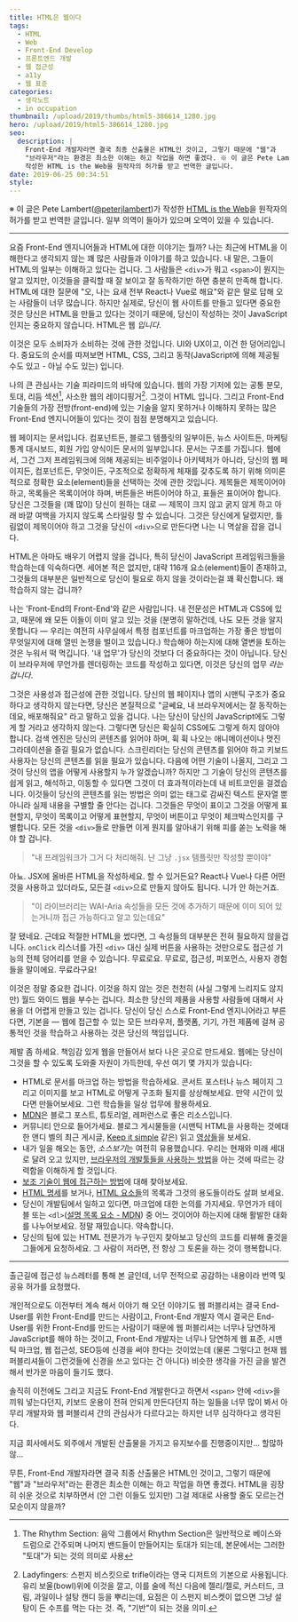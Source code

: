 ```yaml
---
title: HTML은 웹이다
tags:
  - HTML
  - Web
  - Front-End Develop
  - 프론트엔드 개발
  - 웹 접근성
  - a11y
  - 웹 표준
categories:
  - 생각노트
  - in occupation
thumbnail: /upload/2019/thumbs/html5-386614_1280.jpg
hero: /upload/2019/html5-386614_1280.jpg
seo:
  description: |
    Front-End 개발자라면 결국 최종 산출물은 HTML인 것이고, 그렇기 때문에 "웹"과
    "브라우저"라는 환경은 최소한 이해는 하고 작업을 하면 좋겠다. ※ 이 글은 Pete Lambert가
    작성한 HTML is the Web을 원작자의 허가를 받고 번역한 글입니다.
date: 2019-06-25 00:34:51
style:
---
```



※ 이 글은 Pete Lambert([@peterjlambert](https://twitter.com/peterjlambert))가 작성한
[HTML is the Web](https://www.petelambert.com/journal/html-is-the-web/)을
원작자의 허가를 받고 번역한 글입니다. 일부 의역이 들아가 있으며 오역이 있을 수 있습니다.

---

요즘 Front-End 엔지니어들과 HTML에 대한 이야기는 뭘까? 나는 최근에 HTML을 이해한다고
생각되지 않는 꽤 많은 사람들과 이야기를 하고 있습니다. 내 말은, 그들이 HTML의 일부는 이해하고
있다는 겁니다. 그 사람들은 <code class="language-markup">&lt;div></code>가 뭐고
<code class="language-markup">&lt;span></code>이 뭔지는 알고 있지만, 이것들을 클릭할
때 잘 보이고 잘 동작하기만 하면 충분히 만족해 합니다. HTML에 대한 질문에 "오, 나는 요새 전부
React나 Vue로 해요"와 같은 말로 답해 오는 사람들이 너무 많습니다. 하지만 실제로, 당신이 웹
사이트를 만들고 있다면 중요한 것은 당신은 HTML을 만들고 있다는 것이기 때문에, 당신이 작성하는
것이 JavaScript인지는 중요하지 않습니다. HTML은 웹 *입니다*.

이것은 모두 소비자가 소비하는 것에 관한 것입니다. UI와 UX이고, 이건 한 덩어리입니다. 중요도의
순서를 따져보면 HTML, CSS, 그리고 동작(JavaScript에 의해 제공될 수도 있고 - 아닐 수도 있는)
입니다.

나의 큰 관심사는 기술 피라미드의 바닥에 있습니다. 웹의 가장 기저에 있는 공통 분모, 토대, 리듬
섹션[^1], 사소한 웹의 레이디핑거[^2]. 그것이 HTML 입니다. 그리고 Front-End 기술들의 가장
전방(front-end)에 있는 기술을 알지 못하거나 이해하지 못하는 많은 Front-End 엔지니어들이
있다는 것이 점점 분명해지고 있습니다.

웹 페이지는 문서입니다. 컴포넌트든, 블로그 템플릿의 일부이든, 뉴스 사이트든, 마케팅 통계
대시보드, 회원 가입 양식이든 문서의 일부입니다. 문서는 구조를 가집니다. 웹에서, 그건 그저
프레임워크에 의해 제공되는 비주얼이나 아키텍처가 아니라, 당신의 웹 페이지든, 컴포넌트든,
무엇이든, 구조적으로 정확하게 체재를 갖추도록 하기 위해 의미론 적으로 정확한
요소(element)들을 선택하는 것에 관한 것입니다. 제목들은 제목이어야 하고, 목록들은 목록이어야
하며, 버튼들은 버튼이어야 하고, 표들은 표이어야 합니다. 당신은 그것들을 (꽤 많이) 당신이
원하는 대로 &mdash; 제목이 크지 않고 굵지 않게 하고 아래 바깥 여백을 가지지 않도록 스타일링
할 수 있습니다. 그것은 당신에게 달렸지만, 틀림없이 제목이어야 하고 그것을 당신이
<code class="language-markup">&lt;div></code>으로 만든다면 나는 니 멱살을 잡을 겁니다.

HTML은 아마도 배우기 어렵지 않을 겁니다, 특히 당신이 JavaScript 프레임워크들을 학습하는데
익숙하다면. 세어본 적은 없지만, 대략 116개 요소(element)들이 존재하고, 그것들의 대부분은
일반적으로 당신이 필요로 하지 않을 것이라는걸 꽤 확신합니다. 왜 학습하지 않는 겁니까?

나는 'Front-End의 Front-End'와 같은 사람입니다. 내 전문성은 HTML과 CSS에 있고, 때문에
왜 모든 이들이 이미 알고 있는 것을 (분명히 말하건데, 나도 모든 것을 알지 못합니다 &mdash;
우리는 여전히 사무실에서 특정 컴포넌트를 마크업하는 가장 좋은 방법이 무엇일지에 대해 열띤
논쟁을 벌이고 있습니다.) 학습해야 하는지에 대해 열변을 토하는 것은 누워서 떡 먹깁니다.
'내 업무'가 당신의 것보다 더 중요하다는 것이 아닙니다. 당신이 브라우저에 무언가를 렌더링하는
코드를 작성하고 있다면, 이것은 당신의 업무 *라는 겁니다*.

그것은 사용성과 접근성에 관한 것입니다. 당신의 웹 페이지나 앱의 시맨틱 구조가 중요하다고
생각하지 않는다면, 당신은 본질적으로 "글쎄요, 내 브라우저에서는 잘 동작하는데요, 배포해줘요"
라고 말하고 있을 겁니다. 나는 당신이 당신의 JavaScript에도 그렇게 할 거라고 생각하지 않는다.
그렇다면 당신은 확실히 CSS에도 그렇게 하지 않아야 합니다. 검색 엔진은 당신의 콘텐츠를 읽어야
하며, 휙 휙 나오는 애니메이션이나 멋진 그라데이션을 즐길 필요가 없습니다. 스크린리더는 당신의
콘텐츠를 읽어야 하고 키보드 사용자는 당신의 콘텐츠를 읽을 필요가 있습니다. 다음에 어떤 기술이
나올지, 그리고 그것이 당신의 앱을 어떻게 사용할지 누가 알겠습니까? 하지만 그 기술이 당신의
콘텐츠를 쉽게 읽고, 해석하고, 이동할 수 있다면 그것이 더 효과적이라는데 내 비트코인을
걸겠습니다. 이것들이 당신의 콘텐츠를 읽는 방법은 의미 없는 태그로 감싸진 텍스트 문자열 뿐
아니라 실제 내용을 구별할 줄 안다는 겁니다. 그것들은 무엇이 표이고 그것을 어떻게 표현할지,
무엇이 목록이고 어떻게 표현할지, 무엇이 버튼이고 무엇이 체크박스인지를 구별합니다. 모든 것을
<code class="language-markup">&lt;div></code>들로 만들면 이게 뭔지를 알아내기 위해
피를 쏟는 노력을 해야 할 겁니다.

> "내 프레임워크가 그거 다 처리해줘. 난 그냥 <code class="language-bash">.jsx</code>
> 템플릿만 작성할 뿐이야"

아뇨. JSX에 올바른 HTML을 작성하세요. 할 수 있거든요? React나 Vue나 다른 어떤 것을 사용하고
있더라도, 모든걸 <code class="language-markup">&lt;div></code>으로 만들지 않아도 됩니다.
니가 안 하는거죠.

> "이 라이브러리는 WAI-Aria 속성들을 모든 것에 추가하기 때문에 이미 되어 있는거니까 접근
> 가능하다고 알고 있는데요"

잘 됐네요. 근데요 적절한 HTML을 썼다면, 그 속성들의 대부분은 전혀 필요하지 않을겁니다.
<code class="language-markup">onClick</code> 리스너를 가진
<code class="language-markup">&lt;div></code> 대신 실제 버튼을 사용하는 것만으로도
접근성 기능의 전체 덩어리를 얻을 수 있습니다. 무료로요. 무료로, 접근성, 퍼포먼스, 사용자
경험들을 말이에요. 무료라구요!

이것은 정말 중요한 겁니다. 이것을 하지 않는 것은 천천히 (사실 그렇게 느리지도 않지만) 월드
와이드 웹을 부수는 겁니다. 최소한 당신의 제품을 사용할 사람들에 대해서 사용을 더 어렵게 만들고
있는 겁니다. 당신이 당신 스스로 Front-End 엔지니어라고 부른다면, 기본을 &mdash; 웹에 접근할
수 있는 모든 브라우저, 플랫폼, 기기, 가전 제품에 걸쳐 공통적인 것을 학습하고 사용하는 것은
당신의 책임입니다.

제발 좀 하세요. 책임감 있게 웹을 만들어서 보다 나은 곳으로 만드세요. 웹에는 당신이 그것을 할
수 있도록 도와줄 자원이 가득한데, 우선 여기 몇 가지가 있습니다:

- HTML로 문서를 마크업 하는 방법을 학습하세요. 콘서트 포스터나 뉴스 페이지 그리고 이미지를
  보고 HTML로 어떻게 구조화 될지를 상상해보세요. 만약 시간이 있다면 만들어보세요. 그런
  학습들을 일상 업무에 활용하세요.
- [MDN](https://developer.mozilla.org/en-US/docs/Web/HTML)은 블로그 포스트,
  튜토리얼, 레퍼런스로 좋은 리소스입니다.
- 커뮤니티 안으로 들어가세요. 블로그 게시물들을 (시맨틱 HTML을 사용하는 것에대한 앤디 벨의
  최근 게시글,  [Keep it simple](https://andy-bell.design/wrote/keep-it-simple/)
  같은) 읽고 [영상들](https://css-tricks.com/video-screencasts/58-html-css-the-very-basics/)을
  보세요.
- 내가 일을 해오는 동안, *소스보기*는 여전히 유용했습니다. 우리는 현재와 미래 세대로 달려
  오고 있지만, [브라우저의 개발툴들을 사용하는 방법](https://developer.mozilla.org/en-US/docs/Learn/Common_questions/What_are_browser_developer_tools)을
  아는 것에 따르는 강력함을 이해하게 할 것입니다.
- [보조 기술이 웹에 접근하는 방법](https://www.smashingmagazine.com/2019/02/accessibility-webinar/)에
  대해 찾아보세요.
- [HTML 명세](https://www.w3.org/TR/html52/)를 보거나,
  [HTML 요소들](https://developer.mozilla.org/en-US/docs/Web/HTML/Element)의 목록과
  그것의 용도들이라도 살펴 보세요.
- 당신이 개발팀에서 일하고 있다면, 마크업에 대한 논의를 가지세요. 무언가가 테이블 또는
  <code class="language-markup">&lt;dl></code>([설명 목록 요소 - MDN](https://www.w3schools.com/html/html_lists.asp))
  중 어느 것이어야 하는지에 대해 활발한 대화를 나누어보세요. 정말 재밌습니다. 약속합니다.
- 당신의 팀에 있는 HTML 전문가가 누구인지 찾아보고 당신의 코드를 리뷰해 줄것을 그들에게
  요청하세요. 그 사람이 저라면, 전 항상 그 토론을 하는 것이 행복합니다.


---

출근길에 접근성 뉴스레터를 통해 본 글인데, 너무 전적으로 공감하는 내용이라 번역 및 공유 허가를
요청했다.

개인적으로도 이전부터 계속 해서 이야기 해 오던 이야기도 웹 퍼블리셔는 결국 End-User를 위한
Front-End를 만드는 사람이고, Front-End 개발자 역시 결국은 End-User를 위한 Front-End를
만드는 사람이기 때문에 웹 퍼블리셔는 너무나 당연하게 JavaScript를 해야 하는 것이고,
Front-End 개발자는 너무나 당연하게 웹 표준, 시맨틱 마크업, 웹 접근성, SEO등에 신경을 써야
한다는 것이었는데 (물론 그렇다고 현재 웹 퍼블리셔들이 그런것들에 신경을 쓰고 있다는 건 아니다)
비슷한 생각을 가진 글을 발견해서 반가운 마음이 들기도 했다.

솔직히 이전에도 그리고 지금도 Front-End 개발한다고 하면서 <code class="language-markup">&lt;span></code>
안에 <code class="language-markup">&lt;div></code>을 끼워 넣는다던지,
키보드 운용이 전혀 안되게 만든다던지 하는 일들을 너무 많이 봐서 아무리 개발자와 웹 퍼블리셔 간의
관심사가 다르다고는 하지만 너무 심각하다고 생각된다.

지금 회사에서도 외주에서 개발된 산출물을 가지고 유지보수를 진행중이지만... 할많하않...

무튼, Front-End 개발자라면 결국 최종 산출물은 HTML인 것이고, 그렇기 때문에 "웹"과 "브라우저"라는
환경은 최소한 이해는 하고 작업을 하면 좋겠다. HTML을 굉장히 쉬운 것으로 치부하면서 (안 그런
이들도 있지만) 그걸 제대로 사용할 줄도 모르는건 모순이지 않을까?

[^1]: The Rhythm Section: 음악 그룹에서 Rhythm Section은 일반적으로 베이스와 드럼으로
간주되며 나머지 밴드들이 만들어지는 토대가 되는데, 본문에서는 그러한 "토대"가 되는 것의 의미로
사용

[^2]: Ladyfingers: 스펀지 비스킷으로 trifle이라는 영국 디저트의 기본으로 사용됩니다.
유리 보울(bowl)위에 이것을 깔고, 이를 술에 적신 다음에 젤리/젤로, 커스터드, 크림, 과일이나
설탕 캔디 등을 뿌리는데, 요점은 이 스펀지 비스켓이 없으면 그냥 설탕이 든 수프를 먹는 다는 것.
즉, "기반"이 되는 것을 의미.